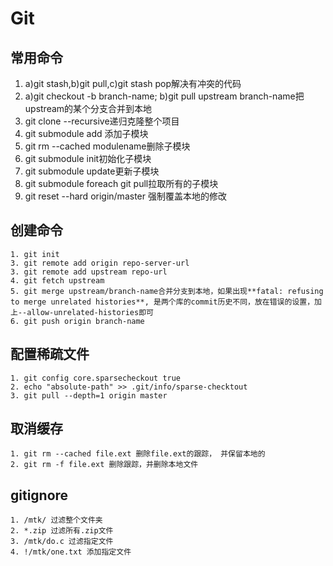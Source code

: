 # Git

## 常用命令

1. a)git stash,b)git pull,c)git stash pop解决有冲突的代码
2. a)git checkout -b branch-name; b)git pull upstream branch-name把upstream的某个分支合并到本地
3. git clone <repository> --recursive递归克隆整个项目
4. git submodule add <repository> <path>添加子模块
5. git rm --cached modulename删除子模块
6. git submodule init初始化子模块
7. git submodule update更新子模块
8. git submodule foreach git pull拉取所有的子模块
9. git reset --hard origin/master 强制覆盖本地的修改


## 创建命令

    1. git init
    3. git remote add origin repo-server-url
    3. git remote add upstream repo-url
    4. git fetch upstream
    5. git merge upstream/branch-name合并分支到本地，如果出现**fatal: refusing to merge unrelated histories**, 是两个库的commit历史不同，放在错误的设置，加上--allow-unrelated-histories即可
    6. git push origin branch-name
    
## 配置稀疏文件

    1. git config core.sparsecheckout true
    2. echo "absolute-path" >> .git/info/sparse-checktout
    3. git pull --depth=1 origin master

## 取消缓存

	1. git rm --cached file.ext 删除file.ext的跟踪， 并保留本地的
	2. git rm -f file.ext 删除跟踪，并删除本地文件

## gitignore

	1. /mtk/ 过滤整个文件夹
	2. *.zip 过滤所有.zip文件
	3. /mtk/do.c 过滤指定文件
	4. !/mtk/one.txt 添加指定文件
